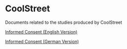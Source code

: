 # CoolStreet
Documents related to the studies produced by CoolStreet

<a href="lyoungblood14.github.io/CoolStreet/IC_Final_English.pdf" target="_blank"> Informed Consent (English Version)</a>

<a href="lyoungblood14.github.io/CoolStreet/IC_Final_DEUTSCH.pdf" target="_blank">Informed Consent (German Version)</a>
